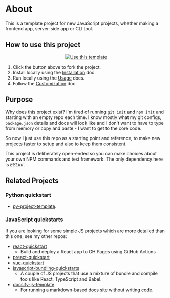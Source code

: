 # About

<!-- 
This page can be removed when making a new project from this one, but the documentation section of README.md and the docs directory would be good to keep.
-->

This is a template project for new JavaScript projects, whether making a frontend app, server-side app or CLI tool.


## How to use this project

<div align="center">

[![Use this template](https://img.shields.io/badge/Use_this_template-2ea44f?style=for-the-badge)](https://github.com/MichaelCurrin/node-project-template/generate)

</div>

1. Click the button above to fork the project.
2. Install locally using the [Installation](installation.md) doc.
3. Run locally using the [Usage](usage.md) docs.
3. Follow the [Customization](customization.md) doc.


## Purpose

Why does this project exist? I'm tired of running `git init` and `npm init` and starting with an empty repo each time.  I know mostly what my git configs, `package.json` details and docs will look like and I don't want to have to type from memory or copy and paste - I want to get to the core code.

So now I just use this repo as a starting point and reference, to make new projects faster to setup and also to keep them consistent.

This project is deliberately open-ended so you can make choices about your own NPM commands and test framework. The only dependency here is _ESLint_.


## Related Projects

### Python quickstart

- [py-project-template](https://github.com/MichaelCurrin/py-project-template).

### JavaScript quickstarts

If you are looking for some simple JS projects which are more detailed than this one, see my other repos:

- [react-quickstart](https://github.com/MichaelCurrin/react-quickstart) 
    - Build and deploy a React app to GH Pages using GitHub Actions
- [preact-quickstart](https://github.com/MichaelCurrin/preact-quickstart)
- [vue-quickstart](https://github.com/MichaelCurrin/vue-quickstart)
- [javascript-bundling-quickstarts](https://github.com/MichaelCurrin/javascript-bundling-quickstarts) 
    - A couple of JS projects that use a mixture of bundle and compile tools like React, TypeScript and Babel.
- [docsify-js-template](https://github.com/MichaelCurrin/docsify-js-template) 
    - For running a markdown-based docs site without writing code.
